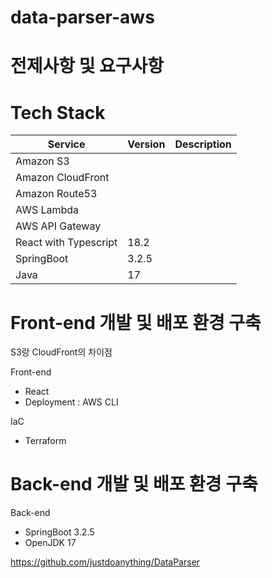 # data-parser-aws

# 전제사항 및 요구사항

# Tech Stack

| Service               | Version | Description |
|-----------------------|---------|-------------|
| Amazon S3             |         |             |
| Amazon CloudFront     |         |             |
| Amazon Route53        |         |             |
| AWS Lambda            |         |             |
| AWS API Gateway       |         |             |
| React with Typescript | 18.2    |             |
| SpringBoot            | 3.2.5   |             |
| Java                  | 17      |             |

# Front-end 개발 및 배포 환경 구축
S3랑 CloudFront의 차이점

Front-end
- React
- Deployment : AWS CLI

IaC
- Terraform

# Back-end 개발 및 배포 환경 구축
Back-end
- SpringBoot 3.2.5
- OpenJDK 17

https://github.com/justdoanything/DataParser